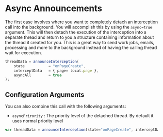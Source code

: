 # Async Announcements

The first case involves where you want to completely detach an interception call into the background. You will accomplish this by using the `async=true` argument. This will then detach the execution of the interception into a separate thread and return to you a structure containing information about the thread it created for you. This is a great way to send work jobs, emails, processing and more to the background instead of having the calling thread wait for execution.

```js
threadData = announceInterception(
    state           = "onPageCreate", 
    interceptData   = { page= local.page }, 
    asyncAll        = true
);
```

## Configuration Arguments

You can also combine this call with the following arguments:
* `asyncPrirority` : The priority level of the detached thread. By default it uses normal priority level 

```js
var threadData = announceInterception(state="onPageCreate", interceptData={}, async=true, asyncPriority="low");
